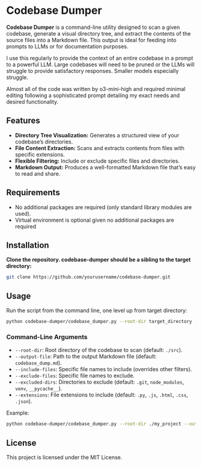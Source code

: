 # Codebase Dumper

**Codebase Dumper** is a command-line utility designed to scan a given codebase, generate a visual directory tree, and extract the contents of the source files into a Markdown file. This output is ideal for feeding into prompts to LLMs or for documentation purposes.

I use this regularly to provide the context of an entire codebase in a prompt to a powerful LLM. Large codebases will need to be pruned or the LLMs will struggle to provide satisfactory responses. Smaller models especially struggle. 

Almost all of the code was written by o3-mini-high and required minimal editing following a sophisticated prompt detailing my exact needs and desired functionality. 

## Features

- **Directory Tree Visualization:** Generates a structured view of your codebase’s directories.
- **File Content Extraction:** Scans and extracts contents from files with specific extensions.
- **Flexible Filtering:** Include or exclude specific files and directories.
- **Markdown Output:** Produces a well-formatted Markdown file that’s easy to read and share.

## Requirements

- No additional packages are required (only standard library modules are used).
- Virtual environment is optional given no additional packages are required

## Installation

**Clone the repository. codebase-dumper should be a sibling to the target directory:**
```bash
git clone https://github.com/yourusername/codebase-dumper.git
```

## Usage

Run the script from the command line, one level up from target directory:

```bash
python codebase-dumper/codebase_dumper.py --root-dir target_directory --output-file dump.md
```

### Command-Line Arguments

- `--root-dir`: Root directory of the codebase to scan (default: `./src`).
- `--output-file`: Path to the output Markdown file (default: `codebase_dump.md`).
- `--include-files`: Specific file names to include (overrides other filters).
- `--exclude-files`: Specific file names to exclude.
- `--excluded-dirs`: Directories to exclude (default: `.git`, `node_modules`, `venv`, `__pycache__`).
- `--extensions`: File extensions to include (default: `.py`, `.js`, `.html`, `.css`, `.json`).

Example:
```bash
python codebase-dumper/codebase_dumper.py --root-dir ./my_project --output-file my_dump.md 
```

## License

This project is licensed under the MIT License.
